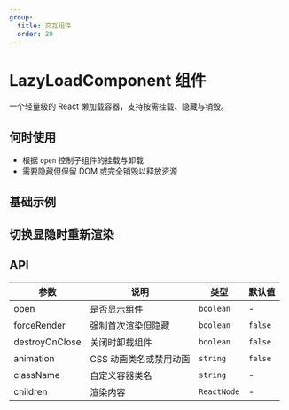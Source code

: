 ```yaml
---
group:
  title: 交互组件
  order: 20
---
```


# LazyLoadComponent 组件

一个轻量级的 React 懒加载容器，支持按需挂载、隐藏与销毁。

## 何时使用

- 根据 `open` 控制子组件的挂载与卸载
- 需要隐藏但保留 DOM 或完全销毁以释放资源

## 基础示例

<code src="./demo/basic.tsx"></code>

## 切换显隐时重新渲染
<code src="./demo/advanced.tsx"></code>

## API

| 参数            | 说明                     | 类型                | 默认值  |
| --------------- | ----------------------- | ------------------- | ------- |
| open            | 是否显示组件             | `boolean`           | -       |
| forceRender     | 强制首次渲染但隐藏       | `boolean`           | `false` |
| destroyOnClose  | 关闭时卸载组件           | `boolean`           | `false` |
| animation       | CSS 动画类名或禁用动画   | `string`  | `false` | -       |
| className       | 自定义容器类名           | `string`            | -       |
| children        | 渲染内容                 | `ReactNode`         | -       |



